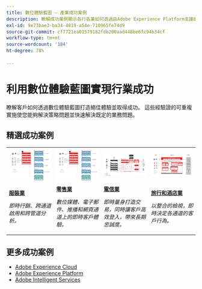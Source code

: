 ```yaml
---
title: 數位體驗藍圖 — 產業成功案例
description: 瞭解成功案例顯示各行各業如何透過由Adobe Experience Platform支援的Experience Cloud應用程式來實現商業價值。
exl-id: 9e73bae3-ba34-4819-a54e-710965fe74d9
source-git-commit: cf7721ea01579182fdb200aad448be6fc94b34cf
workflow-type: tm+mt
source-wordcount: '184'
ht-degree: 78%

---
```


# 利用數位體驗藍圖實現行業成功

瞭解客戶如何透過數位體驗藍圖打造絕佳體驗並取得成功。 這些經驗證的可重複實施使您能夠解決策略問題並快速解決既定的業務問題。

## 精選成功案例

<table style="table-layout:fixed">
<tr>
  <td>
    <a href="https://experienceleague.adobe.com/docs/blueprints-learn/architecture/vertical-blueprints/apparel.html?lang=zh-Hant"><img alt="使用對象啟用啟用、客戶歷程分析和客戶歷程Blueprint的服裝業縮圖影像" src="../experience-platform/assets/aep+apps.svg" /></a>
    </td>
  <td>
    <a href="https://experienceleague.adobe.com/docs/blueprints-learn/architecture/vertical-blueprints/retail.html?lang=zh-Hant"><img alt="使用「透過線上/離線資料啟動」和「Journey Optimizer 藍圖」的零售業縮圖影像" src="../experience-platform/assets/aep+apps.svg" /></a>

</td>
  <td>
    <a href="https://experienceleague.adobe.com/docs/blueprints-learn/architecture/vertical-blueprints/telecommunications.html?lang=zh-Hant"><img alt="Journey Optimizer 藍圖的縮圖影像" src="../customer-journeys/assets/ajo-architecture.svg" /></a>
  </td>
  <td>
    <a href="https://experienceleague.adobe.com/docs/blueprints-learn/architecture/vertical-blueprints/travel-hospitality.html?lang=zh-Hant"><img alt="啟用線上/離線資料藍圖縮圖影像" src="../audience-activation/assets/known_activation.svg" /></a>
  </td>
</tr>
<tr>
  <td>
    <div><a href="https://experienceleague.adobe.com/docs/blueprints-learn/architecture/vertical-blueprints/apparel.html?lang=zh-Hant"><strong>服裝業</strong></a></div>
    <p><em>即時行銷、跨通道啟用和跨管道分析。</em></p>
  </td>
  <td>
    <div><a href="https://experienceleague.adobe.com/docs/blueprints-learn/architecture/vertical-blueprints/retail.html?lang=zh-Hant"><strong>零售業</strong></a></div>
    <p><em>數位媒體、電子郵件、推播和網頁通道上的即時客戶體驗。</em></p>
  </td>
  <td>
    <div><a href="https://experienceleague.adobe.com/docs/blueprints-learn/architecture/vertical-blueprints/telecommunications.html?lang=zh-Hant"><strong>電信業</strong></a></div>
    <p><em>即時量身打造交易，同時讓客戶高效登入，帶來長期忠誠度。</em></p>
  </td>
  <td>
    <div><a href="https://experienceleague.adobe.com/docs/blueprints-learn/architecture/vertical-blueprints/travel-hospitality.html?lang=zh-Hant"><strong>旅行和酒店業</strong></a></div>
    <p><em>以整合的檢視，即時決定各通道的客戶行為。</em></p>
  </td>
</tr>
</table>

## 更多成功案例

* <a href="https://business.adobe.com/customer-success-stories/index.html?Products+%26+Services=Experience">Adobe Experience Cloud</a>
* <a href="https://business.adobe.com/customer-success-stories/index.html?Products+%26+Services=Experience+Platform">Adobe Experience Platform</a>
* <a href="https://business.adobe.com/customer-success-stories/index.html?Products+%26+Services=Intelligent+Services">Adobe Intelligent Services</a>

